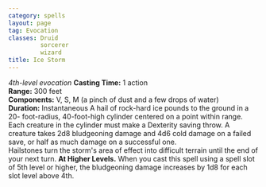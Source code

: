 ```yaml
---
category: spells
layout: page
tag: Evocation
classes: Druid
         sorcerer
         wizard
title: Ice Storm 
---
```

_4th-level evocation_ 
**Casting Time:** 1 action    
**Range:** 300 feet    
**Components:** V, S, M (a pinch of dust and a few drops of water)    
**Duration:** Instantaneous 
A hail of rock-hard ice pounds to the ground in a 20- foot-radius, 40-foot-high cylinder centered on a point within range. Each creature in the cylinder must make a Dexterity saving throw. A creature takes 2d8 bludgeoning damage and 4d6 cold damage on a failed save, or half as much damage on a successful one.    
Hailstones turn the storm's area of effect into difficult terrain until the end of your next turn. 
**At Higher Levels.** When you cast this spell using a spell slot of 5th level or higher, the bludgeoning damage increases by 1d8 for each slot level above 4th. 